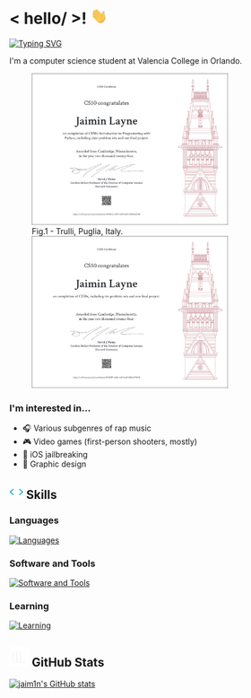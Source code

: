 # < hello/ >! <img src = "assets/wave.gif" width = 30px>
[![Typing SVG](https://readme-typing-svg.demolab.com?font=Fira+Code&duration=3500&pause=1000&color=EEEEEE&width=435&lines=my+name+is+jaimin;i+practice+coding%2C;cybersecurity%2C;and+other+things)](https://git.io/typing-svg)

I'm a computer science student at Valencia College in Orlando.

<figure float="left">
  <img src="https://github.com/jaim1n/jaim1n.github.io/blob/main/assets/certificates/CS50P.png?raw=true" alt="CS50P Certificate" width="350" />
  <figcaption>Fig.1 - Trulli, Puglia, Italy.</figcaption>
  <img src="https://github.com/jaim1n/jaim1n.github.io/blob/main/assets/certificates/CS50x.png?raw=true" alt="CS50x Certificate" width="350" />
</figure>

### I'm interested in...
- :headphones: Various subgenres of rap music
- :video_game: Video games (first-person shooters, mostly)
- :iphone: iOS jailbreaking
- :art: Graphic design

## <img src="assets/skills.gif" width ="25"><b> Skills</b>

### Languages
[![Languages](https://skillicons.dev/icons?i=python,html,md)](https://skillicons.dev)

### Software and Tools
[![Software and Tools](https://skillicons.dev/icons?i=visualstudio,git,kali,ps)](https://skillicons.dev)

### Learning
[![Learning](https://skillicons.dev/icons?i=c,cpp,css,js,lua)](https://skillicons.dev)

## <img src="assets/stats.gif" width="35"><b> GitHub Stats</b>

[![jaim1n's GitHub stats](https://github-readme-stats.vercel.app/api?username=jaim1n)](https://github.com/jaim1n/github-readme-stats)
